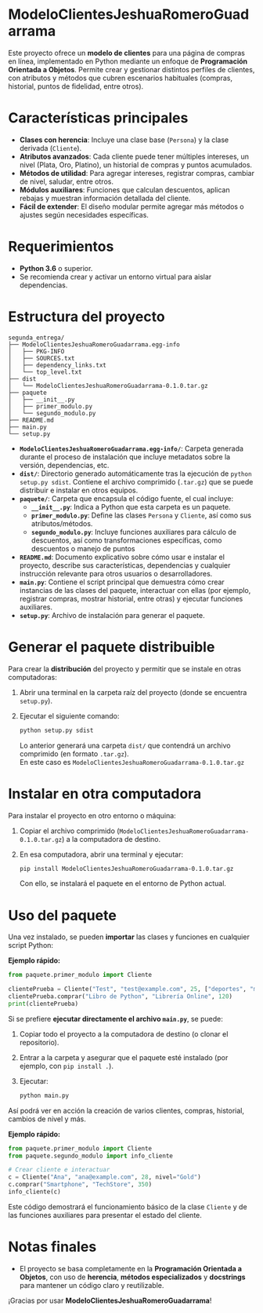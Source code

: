 # ModeloClientesJeshuaRomeroGuadarrama

Este proyecto ofrece un **modelo de clientes** para una página de compras en línea, implementado en Python mediante un enfoque de **Programación Orientada a Objetos**. Permite crear y gestionar distintos perfiles de clientes, con atributos y métodos que cubren escenarios habituales (compras, historial, puntos de fidelidad, entre otros).

# Características principales

- **Clases con herencia**: Incluye una clase base (`Persona`) y la clase derivada (`Cliente`).
- **Atributos avanzados**: Cada cliente puede tener múltiples intereses, un nivel (Plata, Oro, Platino), un historial de compras y puntos acumulados.
- **Métodos de utilidad**: Para agregar intereses, registrar compras, cambiar de nivel, saludar, entre otros.
- **Módulos auxiliares**: Funciones que calculan descuentos, aplican rebajas y muestran información detallada del cliente.
- **Fácil de extender**: El diseño modular permite agregar más métodos o ajustes según necesidades específicas.

# Requerimientos

- **Python 3.6** o superior.
- Se recomienda crear y activar un entorno virtual para aislar dependencias.

# Estructura del proyecto

```text
segunda_entrega/
├── ModeloClientesJeshuaRomeroGuadarrama.egg-info
│   ├── PKG-INFO
│   ├── SOURCES.txt
│   ├── dependency_links.txt
│   └── top_level.txt
├── dist
│   └── ModeloClientesJeshuaRomeroGuadarrama-0.1.0.tar.gz
├── paquete
│   ├── __init__.py
│   ├── primer_modulo.py
│   └── segundo_modulo.py
├── README.md
├── main.py
└── setup.py
```

- **`ModeloClientesJeshuaRomeroGuadarrama.egg-info/`**: Carpeta generada durante el proceso de instalación que incluye metadatos sobre la versión, dependencias, etc.
- **`dist/`**: Directorio generado automáticamente tras la ejecución de `python setup.py sdist`. Contiene el archivo comprimido (`.tar.gz`) que se puede distribuir e instalar en otros equipos.
- **`paquete/`**: Carpeta que encapsula el código fuente, el cual incluye:
  - **`__init__.py`**: Indica a Python que esta carpeta es un paquete.
  - **`primer_modulo.py`**: Define las clases `Persona` y `Cliente`, así como sus atributos/métodos.
  - **`segundo_modulo.py`**: Incluye funciones auxiliares para cálculo de descuentos, así como transformaciones específicas, como descuentos o manejo de puntos
- **`README.md`**: Documento explicativo sobre cómo usar e instalar el proyecto, describe sus características, dependencias y cualquier instrucción relevante para otros usuarios o desarrolladores.
- **`main.py`**: Contiene el script principal que demuestra cómo crear instancias de las clases del paquete, interactuar con ellas (por ejemplo, registrar compras, mostrar historial, entre otras) y ejecutar funciones auxiliares.
- **`setup.py`**: Archivo de instalación para generar el paquete.

# Generar el paquete distribuible

Para crear la **distribución** del proyecto y permitir que se instale en otras computadoras:

1. Abrir una terminal en la carpeta raíz del proyecto (donde se encuentra `setup.py`).
2. Ejecutar el siguiente comando:

   ```bash
   python setup.py sdist
   ```

   Lo anterior generará una carpeta `dist/` que contendrá un archivo comprimido (en formato `.tar.gz`).  
   En este caso es `ModeloClientesJeshuaRomeroGuadarrama-0.1.0.tar.gz`

# Instalar en otra computadora

Para instalar el proyecto en otro entorno o máquina:

1. Copiar el archivo comprimido (`ModeloClientesJeshuaRomeroGuadarrama-0.1.0.tar.gz`) a la computadora de destino.
2. En esa computadora, abrir una terminal y ejecutar:

   ```bash
   pip install ModeloClientesJeshuaRomeroGuadarrama-0.1.0.tar.gz
   ```

   Con ello, se instalará el paquete en el entorno de Python actual.

# Uso del paquete

Una vez instalado, se pueden **importar** las clases y funciones en cualquier script Python:

**Ejemplo rápido:**

```python
from paquete.primer_modulo import Cliente

clientePrueba = Cliente("Test", "test@example.com", 25, ["deportes", "moda"])
clientePrueba.comprar("Libro de Python", "Librería Online", 120)
print(clientePrueba)
```

Si se prefiere **ejecutar directamente el archivo `main.py`**, se puede:

1. Copiar todo el proyecto a la computadora de destino (o clonar el repositorio).
2. Entrar a la carpeta y asegurar que el paquete esté instalado (por ejemplo, con `pip install .`).
3. Ejecutar:

   ```bash
   python main.py
   ```

Así podrá ver en acción la creación de varios clientes, compras, historial, cambios de nivel y más.

**Ejemplo rápido:**

```python
from paquete.primer_modulo import Cliente
from paquete.segundo_modulo import info_cliente

# Crear cliente e interactuar
c = Cliente("Ana", "ana@example.com", 28, nivel="Gold")
c.comprar("Smartphone", "TechStore", 350)
info_cliente(c)
```

Este código demostrará el funcionamiento básico de la clase `Cliente` y de las funciones auxiliares para presentar el estado del cliente.

# Notas finales

- El proyecto se basa completamente en la **Programación Orientada a Objetos**, con uso de **herencia**, **métodos especializados** y **docstrings** para mantener un código claro y reutilizable.

¡Gracias por usar **ModeloClientesJeshuaRomeroGuadarrama**!
